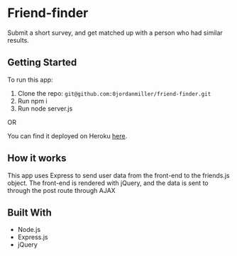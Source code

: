 # Friend-finder

Submit a short survey, and get matched up with a person who had similar results.

## Getting Started
To run this app:

1. Clone the repo: ```git@github.com:0jordanmiller/friend-finder.git```
2. Run npm i
3. Run node server.js

OR

You can find it deployed on Heroku [here](https://ancient-cove-86691.herokuapp.com/survey).


## How it works

This app uses Express to send user data from the front-end to the friends.js object. The front-end is rendered with jQuery, and the data is sent to through the post route through AJAX


## Built With

* Node.js
* Express.js
* jQuery

